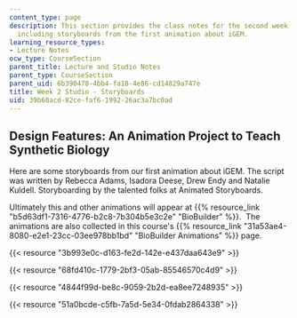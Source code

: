 ```yaml
---
content_type: page
description: This section provides the class notes for the second week of the course,
  including storyboards from the first animation about iGEM.
learning_resource_types:
- Lecture Notes
ocw_type: CourseSection
parent_title: Lecture and Studio Notes
parent_type: CourseSection
parent_uid: 6b390478-4bb4-fa18-4e86-cd14829a747e
title: Week 2 Studio - Storyboards
uid: 39b60acd-82ce-faf6-1992-26ac3a7bc0ad
---
```


Design Features: An Animation Project to Teach Synthetic Biology
----------------------------------------------------------------

Here are some storyboards from our first animation about iGEM. The script was written by Rebecca Adams, Isadora Deese, Drew Endy and Natalie Kuldell. Storyboarding by the talented folks at Animated Storyboards.

Ultimately this and other animations will appear at {{% resource_link "b5d63df1-7316-4776-b2c8-7b304b5e3c2e" "BioBuilder" %}}.  The animations are also collected in this course's {{% resource_link "31a53ae4-8080-e2e1-23cc-03ee978bb1bd" "BioBuilder Animations" %}} page.

{{< resource "3b993e0c-d163-fe2d-142e-e437daa643e9" >}}

{{< resource "68fd410c-1779-2bf3-05ab-85546570c4d9" >}}

{{< resource "4844f99d-be8c-9059-2b2d-ea8ee7248935" >}}

{{< resource "51a0bcde-c5fb-7a5d-5e34-0fdab2864338" >}}